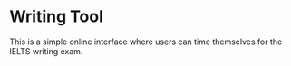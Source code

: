 # Writing Tool

This is a simple online interface where users can time themselves for the IELTS writing exam.
